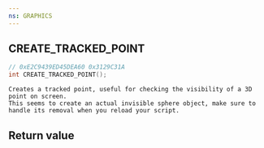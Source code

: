 ```yaml
---
ns: GRAPHICS
---
```

## CREATE_TRACKED_POINT

```c
// 0xE2C9439ED45DEA60 0x3129C31A
int CREATE_TRACKED_POINT();
```

```
Creates a tracked point, useful for checking the visibility of a 3D point on screen.  
This seems to create an actual invisible sphere object, make sure to handle its removal when you reload your script.
```

## Return value
